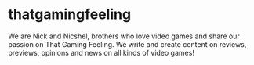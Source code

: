 # thatgamingfeeling
We are Nick and Nicshel, brothers who love video games and share our passion on That Gaming Feeling. We write and create content on reviews, previews, opinions and news on all kinds of video games!
